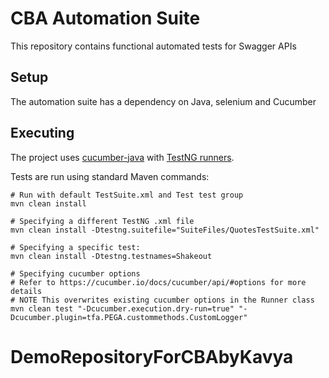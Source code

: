 # CBA Automation Suite

This repository contains functional automated tests for Swagger APIs

## Setup

The automation suite has a dependency on Java, selenium and Cucumber 


## Executing

The project uses [cucumber-java](https://github.com/cucumber/cucumber-jvm) with [TestNG runners](https://github.com/cucumber/cucumber-jvm/tree/main/testng).

Tests are run using standard Maven commands:

    # Run with default TestSuite.xml and Test test group
    mvn clean install
        
    # Specifying a different TestNG .xml file  
    mvn clean install -Dtestng.suitefile="SuiteFiles/QuotesTestSuite.xml"
    
    # Specifying a specific test:
    mvn clean install -Dtestng.testnames=Shakeout
    
    # Specifying cucumber options
    # Refer to https://cucumber.io/docs/cucumber/api/#options for more details
    # NOTE This overwrites existing cucumber options in the Runner class
    mvn clean test "-Dcucumber.execution.dry-run=true" "-Dcucumber.plugin=tfa.PEGA.custommethods.CustomLogger"
# DemoRepositoryForCBAbyKavya

